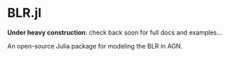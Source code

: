 # BLR.jl

**Under heavy construction**: check back soon for full docs and examples...

An open-source Julia package for modeling the BLR in AGN.
